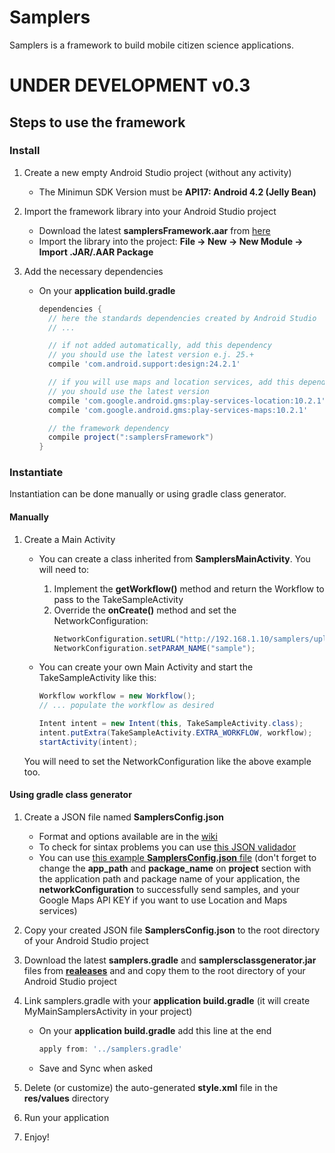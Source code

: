 # Samplers
Samplers is a framework to build mobile citizen science applications.

# UNDER DEVELOPMENT v0.3

## Steps to use the framework

### Install

1. Create a new empty Android Studio project (without any activity)
    - The Minimun SDK Version must be **API17: Android 4.2 (Jelly Bean)** 

2. Import the framework library into your Android Studio project
    - Download the latest **samplersFramework.aar** from [here](https://github.com/cientopolis/samplers/releases/)
    - Import the library into the project: **File -> New -> New Module -> Import .JAR/.AAR Package**

3. Add the necessary dependencies
    - On your **application build.gradle**
      ```gradle
      dependencies {
        // here the standards dependencies created by Android Studio
        // ...

        // if not added automatically, add this dependency 
        // you should use the latest version e.j. 25.+
        compile 'com.android.support:design:24.2.1' 

        // if you will use maps and location services, add this dependencies 
        // you should use the latest version 
        compile 'com.google.android.gms:play-services-location:10.2.1'
        compile 'com.google.android.gms:play-services-maps:10.2.1'

        // the framework dependency
        compile project(":samplersFramework")
      }
      ```

### Instantiate
Instantiation can be done manually or using gradle class generator.

#### Manually

1. Create a Main Activity
    - You can create a class inherited from **SamplersMainActivity**. You will need to:
        1. Implement the **getWorkflow()** method and return the Workflow to pass to the TakeSampleActivity
        2. Override the **onCreate()** method and set the NetworkConfiguration:
            ```java
            NetworkConfiguration.setURL("http://192.168.1.10/samplers/upload.php");
            NetworkConfiguration.setPARAM_NAME("sample");
            ```
    
    - You can create your own Main Activity and start the TakeSampleActivity like this:
        ```java
        Workflow workflow = new Workflow();
        // ... populate the workflow as desired
        
        Intent intent = new Intent(this, TakeSampleActivity.class);        
        intent.putExtra(TakeSampleActivity.EXTRA_WORKFLOW, workflow);
        startActivity(intent);
        ```
    You will need to set the NetworkConfiguration like the above example too.

#### Using gradle class generator
1. Create a JSON file named **SamplersConfig.json**
    - Format and options available are in the [wiki](https://github.com/cientopolis/samplers/wiki/SamplersConfig.json:-Format-and-options)
    - To check for sintax problems you can use [this JSON validador](https://jsonformatter.curiousconcept.com/)
    - You can use [this example **SamplersConfig.json** file](https://github.com/cientopolis/samplers/blob/master/SamplersConfig.json) (don't forget to change the **app_path** and **package_name** on **project** section with the application path and package name of your application, the **networkConfiguration** to successfully send samples, and your Google Maps API KEY if you want to use Location and Maps services)
  
2. Copy your created JSON file **SamplersConfig.json** to the root directory of your Android Studio project

3. Download the latest **samplers.gradle** and **samplersclassgenerator.jar** files from [**realeases**](https://github.com/cientopolis/samplers/releases/) and and copy them to the root directory of your Android Studio project

4. Link samplers.gradle with your **application build.gradle** (it will create MyMainSamplersActivity in your project)
    - On your **application build.gradle** add this line at the end
        ```gradle
        apply from: '../samplers.gradle'
        ```
    - Save and Sync when asked
    

5. Delete (or customize) the auto-generated **style.xml** file in the **res/values** directory

6. Run your application

7. Enjoy!

